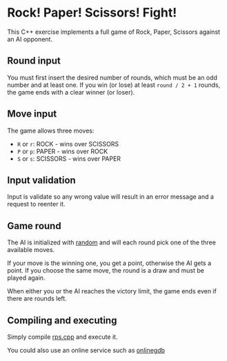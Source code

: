 # Rock! Paper! Scissors! Fight!

This C++ exercise implements a full game of Rock, Paper, Scissors against an AI opponent.

## Round input

You must first insert the desired number of rounds, which must be an odd number and at least one.
If you win (or lose) at least `round / 2 + 1` rounds, the game ends with a clear winner (or loser).

## Move input

The game allows three moves:

- `R` or `r`: ROCK - wins over SCISSORS
- `P` or `p`: PAPER - wins over ROCK
- `S` or `s`: SCISSORS - wins over PAPER

## Input validation

Input is validate so any wrong value will result in an error message and a request to reenter it.

## Game round

The AI is initialized with [random](http://www.cplusplus.com/reference/random/) and will each round pick one of the three available moves.

If your move is the winning one, you get a point, otherwise the AI gets a point.
If you choose the same move, the round is a draw and must be played again.

When either you or the AI reaches the victory limit, the game ends even if there are rounds left.

## Compiling and executing

Simply compile [rps.cpp](https://github.com/steghio/Rock-Paper-Scissors-Fight-/blob/master/rps.cpp) and execute it.

You could also use an online service such as [onlinegdb](https://www.onlinegdb.com/online_c++_compiler)
